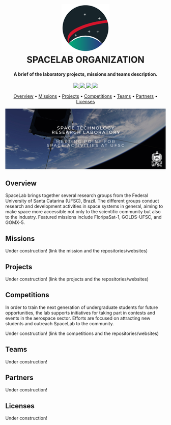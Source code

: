 

<h1 align="center">
  	<br>
  	<a href="spacelab.ufsc.br"><img src="https://github.com/spacelab-ufsc/spacelab/blob/master/figures/spacelab_icon.png" alt="SPACELAB" width="30%"></a>
  	<br>
  	SPACELAB ORGANIZATION
  	<br>
</h1>

<h4 align="center">A brief of the laboratory projects, missions and teams description.</h4>

<p align="center">
    <a href="https://spacelab.ufsc.br/en/team/">
		<img src="https://img.shields.io/badge/active%20members-20-lightgreen?style=for-the-badge">
	</a>
    <a href="https://spacelab.ufsc.br/en/team/">
		<img src="https://img.shields.io/badge/former%20members-30-blue?style=for-the-badge">
	</a>
	<a href="http://ufsc.br">
		<img src="https://img.shields.io/badge/sourced%20by-UFSC-red?style=for-the-badge">
	</a>
	<a href="https://spacelab.ufsc.br">
		<img src="https://img.shields.io/badge/for%20more-here-lightgray?style=for-the-badge">
	</a>
</p>

<p align="center">
  	<a href="#overview">Overview</a> •
  	<a href="#missions">Missions</a> •
  	<a href="#projects">Projects</a> •
  	<a href="#competitions">Competitions</a> •
  	<a href="#teams">Teams</a> •
  	<a href="#partners">Partners</a> •
  	<a href="#licenses">Licenses</a>
</p>

![banner](https://github.com/spacelab-ufsc/spacelab/blob/master/figures/banner.jpg)

## Overview

SpaceLab brings together several research groups from the Federal University of Santa Catarina (UFSC), Brazil. The different groups conduct research and development activities in space systems in general, aiming to make space more accessible not only to the scientific community but also to the industry. Featured missions include FloripaSat-1, GOLDS-UFSC, and GOMX-5.

## Missions

Under construction!
(link the mission and the repositories/websites)

## Projects

Under construction!
(link the projects and the repositories/websites)

## Competitions

In order to train the next generation of undergraduate students for future opportunities, the lab supports initiatives for taking part in contests and events in the aerospace sector. Efforts are focused on attracting new students and outreach SpaceLab to the community.

Under construction!
(link the competitions and the repositories/websites)

## Teams

Under construction!

## Partners

Under construction!

## Licenses

Under construction!
